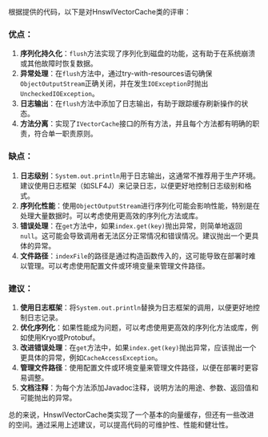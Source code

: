 根据提供的代码，以下是对HnswIVectorCache类的评审：

### 优点：

1. **序列化持久化**：`flush`方法实现了序列化到磁盘的功能，这有助于在系统崩溃或其他故障时恢复数据。
2. **异常处理**：在`flush`方法中，通过try-with-resources语句确保`ObjectOutputStream`正确关闭，并在发生`IOException`时抛出`UncheckedIOException`。
3. **日志输出**：在`flush`方法中添加了日志输出，有助于跟踪缓存刷新操作的状态。
4. **方法分离**：实现了`IVectorCache`接口的所有方法，并且每个方法都有明确的职责，符合单一职责原则。

### 缺点：

1. **日志级别**：`System.out.println`用于日志输出，这通常不推荐用于生产环境。建议使用日志框架（如SLF4J）来记录日志，以便更好地控制日志级别和格式。
2. **序列化性能**：使用`ObjectOutputStream`进行序列化可能会影响性能，特别是在处理大量数据时。可以考虑使用更高效的序列化方法或库。
3. **错误处理**：在`get`方法中，如果`index.get(key)`抛出异常，则简单地返回`null`。这可能会导致调用者无法区分正常情况和错误情况。建议抛出一个更具体的异常。
4. **文件路径**：`indexFile`的路径是通过构造函数传入的，这可能导致在部署时难以管理。可以考虑使用配置文件或环境变量来管理文件路径。

### 建议：

1. **使用日志框架**：将`System.out.println`替换为日志框架的调用，以便更好地控制日志记录。
2. **优化序列化**：如果性能成为问题，可以考虑使用更高效的序列化方法或库，例如使用Kryo或Protobuf。
3. **改进错误处理**：在`get`方法中，如果`index.get(key)`抛出异常，应该抛出一个更具体的异常，例如`CacheAccessException`。
4. **管理文件路径**：使用配置文件或环境变量来管理文件路径，以便在部署时更容易调整。
5. **文档注释**：为每个方法添加Javadoc注释，说明方法的用途、参数、返回值和可能抛出的异常。

总的来说，HnswIVectorCache类实现了一个基本的向量缓存，但还有一些改进的空间。通过采用上述建议，可以提高代码的可维护性、性能和健壮性。